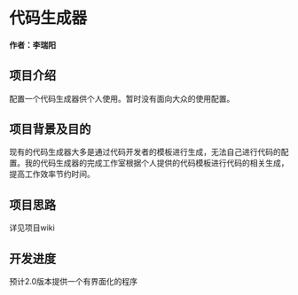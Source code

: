 # 代码生成器
#### 作者：李瑞阳

## 项目介绍
配置一个代码生成器供个人使用。暂时没有面向大众的使用配置。

## 项目背景及目的

现有的代码生成器大多是通过代码开发者的模板进行生成，无法自己进行代码的配置。我的代码生成器的完成工作室根据个人提供的代码模板进行代码的相关生成，提高工作效率节约时间。

## 项目思路

详见项目wiki

## 开发进度

预计2.0版本提供一个有界面化的程序